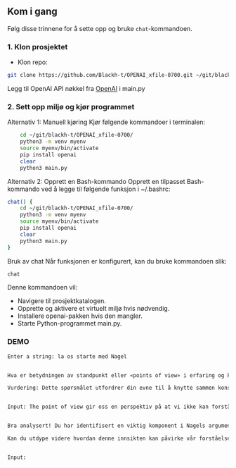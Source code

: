 ## Kom i gang

Følg disse trinnene for å sette opp og bruke `chat`-kommandoen.

### 1. Klon prosjektet

- Klon repo:
```bash
git clone https://github.com/Blackh-t/OPENAI_xfile-0700.git ~/git/blackh-t
```

Legg til OpenAI API nøkkel fra [OpenAI](https://platform.openai.com/) i main.py

### 2. Sett opp miljø og kjør programmet
Alternativ 1: Manuell kjøring
Kjør følgende kommandoer i terminalen:
```bash
    cd ~/git/blackh-t/OPENAI_xfile-0700/
    python3 -m venv myenv
    source myenv/bin/activate
    pip install openai
    clear
    python3 main.py
```

Alternativ 2: Opprett en Bash-kommando
Opprett en tilpasset Bash-kommando ved å legge til følgende funksjon i ~/.bashrc:

```bash
chat() {
    cd ~/git/blackh-t/OPENAI_xfile-0700/
    python3 -m venv myenv
    source myenv/bin/activate
    pip install openai
    clear
    python3 main.py
}
```

Bruk av chat
Når funksjonen er konfigurert, kan du bruke kommandoen slik:
```bash
chat
```
Denne kommandoen vil:

- Navigere til prosjektkatalogen.
- Opprette og aktivere et virtuelt miljø hvis nødvendig.
- Installere openai-pakken hvis den mangler.
- Starte Python-programmet main.py.

### DEMO
```bash
Enter a string: la os starte med Nagel


Hva er betydningen av standpunkt eller «points of view» i erfaring og kunnskap ifølge Nagel, og hvordan påvirker det vår forståelse av bevissthet? 

Vurdering: Dette spørsmålet utfordrer din evne til å knytte sammen konsepter i Nagels verk, samt å reflektere over hvordan perspektivet påvirker vår opplevelse av virkeligheten. Vil du utdype svaret ditt?


Input: The point of view gir oss en perspektiv på at vi ikke kan forstår andre art fullstendig, selv om vi vet mye om andres art sensor. dette gir også en forståelse om andre mennesker hvor vi ikke kan alltid vite hvordan andre mennesker observere det samme hendelse


Bra analysert! Du har identifisert en viktig komponent i Nagels argumentasjon, nemlig at det er en begrensning i vår evne til å forstå andres erfaringer fullt ut, selv om vi har kunnskap om deres biologiske og fysiske betingelser. Dette peker på kompleksiteten i bevissthet og hvordan individuelle perspektiver former vår opplevelse av virkeligheten. 

Kan du utdype videre hvordan denne innsikten kan påvirke vår forståelse av etikk eller moral? Dette kan være en god måte å knytte Nagels ideer til praktiske spørsmål vi står overfor i hverdagen.


Input:
```
